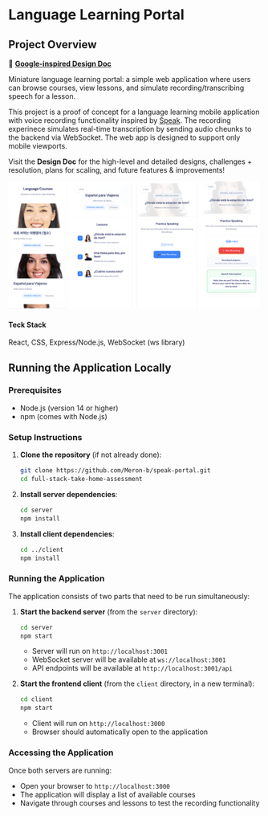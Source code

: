 # Language Learning Portal

## Project Overview

📄 [__Google-inspired Design Doc__](https://docs.google.com/document/d/1y6X6ODpkvbQFJUUszwvpGaulPQ1m4Fh1rdWhxVu-QAQ/edit?usp=sharing) 

Miniature language learning portal: a simple web application where users can browse courses, view lessons, and simulate recording/transcribing speech for a lesson.

This project is a proof of concept for a language learning mobile application with voice recording functionality inspired by [Speak](https://www.speak.com/). The recording experinece simulates real-time transcription by sending audio cheunks to the backend via WebSocket. The web app is designed to support only mobile viewports.

Visit the __Design Doc__ for the high-level and detailed designs, challenges + resolution, plans for scaling, and future features & improvements!

![Speak Portal UI](client/public/SpeakPortalUI.png)

#### Teck Stack

React, CSS, Express/Node.js, WebSocket (ws library)

## Running the Application Locally

### Prerequisites

- Node.js (version 14 or higher)
- npm (comes with Node.js)

### Setup Instructions

1. **Clone the repository** (if not already done):
   ```bash
   git clone https://github.com/Meron-b/speak-portal.git
   cd full-stack-take-home-assessment
   ```

2. **Install server dependencies**:
   ```bash
   cd server
   npm install
   ```

3. **Install client dependencies**:
   ```bash
   cd ../client
   npm install
   ```

### Running the Application

The application consists of two parts that need to be run simultaneously:

1. **Start the backend server** (from the `server` directory):
   ```bash
   cd server
   npm start
   ```
   - Server will run on `http://localhost:3001`
   - WebSocket server will be available at `ws://localhost:3001`
   - API endpoints will be available at `http://localhost:3001/api`

2. **Start the frontend client** (from the `client` directory, in a new terminal):
   ```bash
   cd client
   npm start
   ```
   - Client will run on `http://localhost:3000`
   - Browser should automatically open to the application

### Accessing the Application

Once both servers are running:
- Open your browser to `http://localhost:3000`
- The application will display a list of available courses
- Navigate through courses and lessons to test the recording functionality
